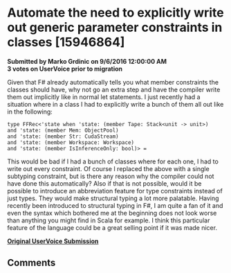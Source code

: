 # Automate the need to explicitly write out generic parameter constraints in classes [15946864] #

**Submitted by Marko Grdinic on 9/6/2016 12:00:00 AM**  
**3 votes on UserVoice prior to migration**  

Given that F# already automatically tells you what member constraints the classes should have, why not go an extra step and have the compiler write them out implicitly like in normal let statements.
I just recently had a situation where in a class I had to explicitly write a bunch of them all out like in the following:
```
type FFRec<'state when 'state: (member Tape: Stack<unit -> unit>)
and 'state: (member Mem: ObjectPool)
and 'state: (member Str: CudaStream)
and 'state: (member Workspace: Workspace)
and 'state: (member IsInferenceOnly: bool)> =
```
This would be bad if I had a bunch of classes where for each one, I had to write out every constraint.
Of course I replaced the above with a single subtyping constraint, but is there any reason why the compiler could not have done this automatically? Also if that is not possible, would it be possible to introduce an abbreviation feature for type constraints instead of just types. They would make structural typing a lot more palatable.
Having recently been introduced to structural typing in F#, I am quite a fan of it and even the syntax which bothered me at the beginning does not look worse than anything you might find in Scala for example. I think this particular feature of the language could be a great selling point if it was made nicer.



**[Original UserVoice Submission](https://fslang.uservoice.com/forums/245727-f-language/suggestions/15946864)**


## Comments ##

